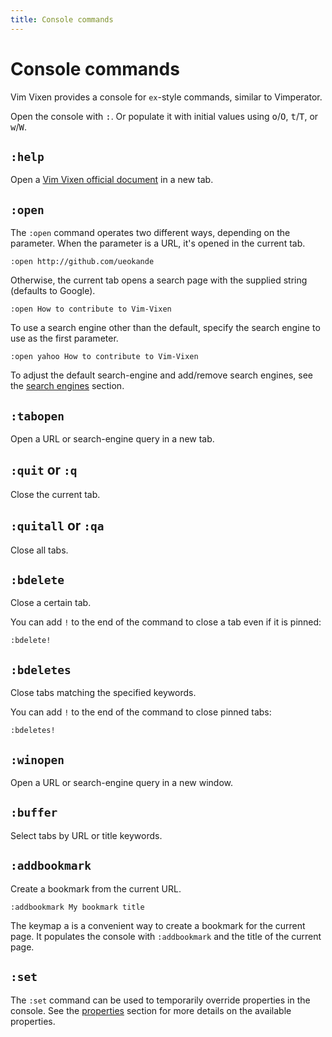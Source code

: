 ```yaml
---
title: Console commands
---
```


# Console commands

Vim Vixen provides a console for `ex`-style commands, similar to Vimperator.

Open the console with <kbd>:</kbd>. Or populate it with initial values using
<kbd>o</kbd>/<kbd>O</kbd>, <kbd>t</kbd>/<kbd>T</kbd>, or
<kbd>w</kbd>/<kbd>W</kbd>.

## `:help`

Open a [Vim Vixen official document](https://ueokande.github.io/vim-vixen/) in a new tab.

## `:open`

The `:open` command operates two different ways, depending on the parameter.
When the parameter is a URL, it's opened in the current tab.

```
:open http://github.com/ueokande
```

Otherwise, the current tab opens a search page with the supplied string (defaults to Google).

```
:open How to contribute to Vim-Vixen
```

To use a search engine other than the default, specify the search engine to use as the first parameter.

```
:open yahoo How to contribute to Vim-Vixen
```

To adjust the default search-engine and add/remove search engines, see the [search engines](./search_engines.html) section.

## `:tabopen`

Open a URL or search-engine query in a new tab.

## `:quit` or `:q`

Close the current tab.

## `:quitall` or `:qa`

Close all tabs.

## `:bdelete`

Close a certain tab.

You can add `!` to the end of the command to close a tab even if it is pinned:

```
:bdelete!
```

## `:bdeletes`

Close tabs matching the specified keywords.

You can add `!` to the end of the command to close pinned tabs:

```
:bdeletes!
```

## `:winopen`

Open a URL or search-engine query in a new window.

## `:buffer`

Select tabs by URL or title keywords.

## `:addbookmark`

Create a bookmark from the current URL.

```
:addbookmark My bookmark title
```

The keymap <kbd>a</kbd> is a convenient way to create a bookmark for the
current page. It populates the console with `:addbookmark` and the title of
the current page.

## `:set`

The `:set` command can be used to temporarily override properties in the
console. See the [properties](./properties.html) section for more details on
the available properties.
